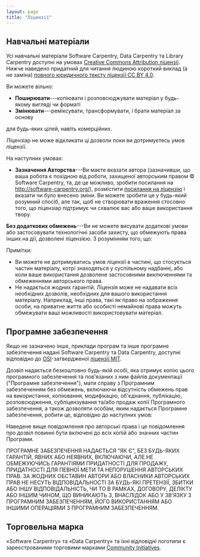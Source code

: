 ```yaml
---
layout: page
title: "Ліцензії"
---
```

## Навчальні матеріали

Усі навчальні матеріали Software Carpentry, Data Carpentry та Library Carpentry
доступні на умовах [Creative Commons Attribution
ліцензії][cc-by-human]. Нижче наведено придатний для читання людиною короткий виклад
(а не заміна) [повного юридичного тексту ліцензії CC BY 4.0][cc-by-legal].

Ви можете вільно:

* **Поширювати**---копіювати і розповсюджувати матеріал у будь-якому вигляді чи форматі
* **Змінювати**---реміксувати, трансформувати, і брати матеріал за основу

для будь-яких цілей, навіть комерційних.

Ліцензіар не може відкликати ці дозволи поки ви дотримуєтесь
умов ліцензії.

На наступних умовах:

* **Зазначення Авторства**---Ви маєте вказати автора (зазначивши, що
  ваша робота є похідною від роботи, захищеної авторським правом © Software
  Carpentry, та, де це можливо, зробити посилання на
  http://software-carpentry.org/), розмістити [посилання на
  ліцензію][cc-by-human] і вказати чи було внесено зміни. Ви можете зробити
  це у будь-який розумний спосіб, але так, щоб не створювати враження стосовно того,
  що ліцензіар підтримує чи схвалює вас або ваше використання твору.

**Без додаткових обмежень**---Ви не можете висувати додаткові умови або
застосовувати технологічні засоби захисту, що обмежують права інших
на дії, дозволені ліцензією. З розумінням того, що:

Примітки:

* Ви можете не дотримуватись умов ліцензії в частині,
  що стосується частин матеріалу, котрі знаходяться у суспільному надбанні, або коли ваше використання дозволене
  застосовними виключеннями та обмеженнями авторського права.
* Не надається жодних гарантій. Ліцензія може не надавати всіх
  необхідних дозволів, необхідних для вашого використання матеріалу. Наприклад, інші
  права, такі як право на зображення особи, на приватне життя або особисті немайнові права можуть обмежувати ваші
  можливості використовувати матеріал.

## Програмне забезпечення

Якщо не зазначено інше, приклади програм та інше програмне забезпечення
надані Software Carpentry та Data Carpentry, доступні відповідно до
[OSI][osi]-затвердженої
[ліцензії MIT][mit-license].

Дозвіл надається безкоштовно будь-якій особі, яка отримує
копію цього програмного забезпечення та пов'язаних з ним файлів документації
("Програмне забезпечення"), мати справу з Програмним забезпеченням без обмежень, включаючи
відсутність обмежень прав на використання, копіювання, модифікацію, об'єднання, публікацію,
розповсюдження, субліцензування та/або продаж копії Програмного забезпечення, а також
дозволяти особам, яким надається Програмне забезпечення, робити це, відповідно до
наступних умов:

Наведене вище повідомлення про авторські права і це повідомлення про дозвіл повинні бути
включені до всіх копій або значних частин Програми.

ПРОГРАМНЕ ЗАБЕЗПЕЧЕННЯ НАДАЄТЬСЯ "ЯК Є", БЕЗ БУДЬ-ЯКИХ ГАРАНТІЙ,
ЯВНИХ АБО НЕЯВНИХ, ВКЛЮЧАЮЧИ, АЛЕ НЕ ОБМЕЖУЮЧИСЬ ГАРАНТІЯМИ
ПРИДАТНОСТІ ДЛЯ ПРОДАЖУ, ПРИДАТНОСТІ ДЛЯ ПЕВНОЇ МЕТИ ТА
НЕПОРУШЕННЯ АВТОРСЬКИХ ПРАВ. ЗА ЖОДНИХ ОБСТАВИН АВТОРИ АБО ВЛАСНИКИ АВТОРСЬКИХ ПРАВ
НЕ НЕСУТЬ ВІДПОВІДАЛЬНОСТІ ЗА БУДЬ-ЯКІ ПРЕТЕНЗІЇ, ЗБИТКИ АБО ІНШУ ВІДПОВІДАЛЬНІСТЬ, ЧИ ТО В РАМКАХ,
ДОГОВОРУ, ДЕЛІКТУ АБО ІНШИМ ЧИНОМ, ЩО ВИНИКАЮТЬ З, ВНАСЛІДОК АБО У ЗВ'ЯЗКУ З
ПРОГРАМНИМ ЗАБЕЗПЕЧЕННЯМ, ЙОГО ВИКОРИСТАННЯМ АБО ІНШИМИ ОПЕРАЦІЯМИ З ПРОГРАМНИМ ЗАБЕЗПЕЧЕННЯМ.

## Торговельна марка

«Software Carpentry» та «Data Carpentry» та їхні відповідні логотипи
є зареєстрованими торговими марками [Community Initiatives][CI].

[cc-by-human]: https://creativecommons.org/licenses/by/4.0/
[cc-by-legal]: https://creativecommons.org/licenses/by/4.0/legalcode
[mit-license]: https://opensource.org/licenses/mit-license.html
[ci]: http://communityin.org/
[osi]: https://opensource.org

